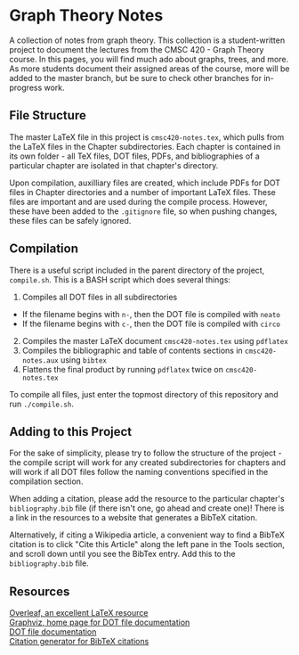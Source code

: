 # Graph Theory Notes

A collection of notes from graph theory. This collection is a student-written project to document the lectures from the CMSC 420 - Graph Theory course. In this pages, you will find much ado about graphs, trees, and more. As more students document their assigned areas of the course, more will be added to the master branch, but be sure to check other branches for in-progress work.

## File Structure

The master LaTeX file in this project is `cmsc420-notes.tex`, which pulls from the LaTeX files in the Chapter subdirectories. Each chapter is contained in its own folder - all TeX files, DOT files, PDFs, and bibliographies of a particular chapter are isolated in that chapter's directory. 

Upon compilation, auxilliary files are created, which include PDFs for DOT files in Chapter directories and a number of important LaTeX files. These files are important and are used during the compile process. However, these have been added to the `.gitignore` file, so when pushing changes, these files can be safely ignored. 

## Compilation

There is a useful script included in the parent directory of the project, `compile.sh`. This is a BASH script which does several things:
1. Compiles all DOT files in all subdirectories
  * If the filename begins with `n-`, then the DOT file is compiled with `neato`
  * If the filename begins with `c-`, then the DOT file is compiled with `circo`
2. Compiles the master LaTeX document `cmsc420-notes.tex` using `pdflatex`
3. Compiles the bibliographic and table of contents sections in `cmsc420-notes.aux` using `bibtex`
4. Flattens the final product by running `pdflatex` twice on `cmsc420-notes.tex`

To compile all files, just enter the topmost directory of this repository and run `./compile.sh`.

## Adding to this Project

For the sake of simplicity, please try to follow the structure of the project - the compile script will work for any created subdirectories for chapters and will work if all DOT files follow the naming conventions specified in the compilation section. 

When adding a citation, please add the resource to the particular chapter's `bibliography.bib` file (if there isn't one, go ahead and create one)! There is a link in the resources to a website that generates a BibTeX citation. 

Alternatively, if citing a Wikipedia article, a convenient way to find a BibTeX citation is to click "Cite this Article" along the left pane in the Tools section, and scroll down until you see the BibTex entry. Add this to the `bibliography.bib` file.

## Resources

[Overleaf, an excellent LaTeX resource](https://www.overleaf.com/) \
[Graphviz, home page for DOT file documentation](https://graphviz.org/) \
[DOT file documentation](https://graphviz.gitlab.io/_pages/doc/info/attrs.html) \
[Citation generator for BibTeX citations](https://www.bibme.org/bibtex) 
